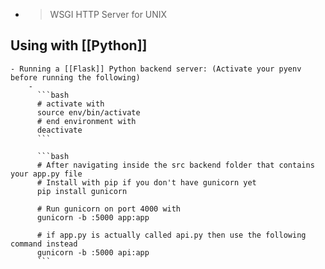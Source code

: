 -
  > WSGI HTTP Server for UNIX
## Using with [[Python]]
	- Running a [[Flask]] Python backend server: (Activate your pyenv before running the following)
		-
		  ```bash
		  # activate with 
		  source env/bin/activate
		  # end environment with
		  deactivate
		  ```
		  
		  ```bash
		  # After navigating inside the src backend folder that contains your app.py file
		  # Install with pip if you don't have gunicorn yet
		  pip install gunicorn
		  
		  # Run gunicorn on port 4000 with
		  gunicorn -b :5000 app:app
		  
		  # if app.py is actually called api.py then use the following command instead
		  gunicorn -b :5000 api:app
		  ```
